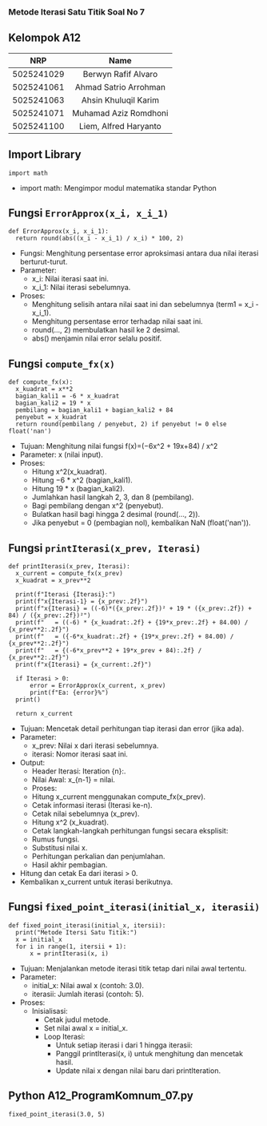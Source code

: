 ### Metode Iterasi Satu Titik Soal No 7

## Kelompok A12 

|    NRP     |          Name         |
| :--------: | :-------------------: |
| 5025241029 | Berwyn Rafif Alvaro   |
| 5025241061 | Ahmad Satrio Arrohman |
| 5025241063 | Ahsin Khuluqil Karim  |
| 5025241071 | Muhamad Aziz Romdhoni |
| 5025241100 | Liem, Alfred Haryanto |

## Import Library
  `import math` 
  - import math: Mengimpor modul matematika standar Python

## Fungsi `ErrorApprox(x_i, x_i_1)`
  ```
  def ErrorApprox(x_i, x_i_1):
    return round(abs((x_i - x_i_1) / x_i) * 100, 2)
  ```
  - Fungsi: Menghitung persentase error aproksimasi antara dua nilai iterasi berturut-turut.
  - Parameter:
    - x_i: Nilai iterasi saat ini.
    - x_i_1: Nilai iterasi sebelumnya.
  - Proses:
    - Menghitung selisih antara nilai saat ini dan sebelumnya (term1 = x_i - x_i_1).
    - Menghitung persentase error terhadap nilai saat ini.
    - round(..., 2) membulatkan hasil ke 2 desimal.
    - abs() menjamin nilai error selalu positif.

## Fungsi `compute_fx(x)`
  ```
  def compute_fx(x):
    x_kuadrat = x**2                  
    bagian_kali1 = -6 * x_kuadrat     
    bagian_kali2 = 19 * x
    pembilang = bagian_kali1 + bagian_kali2 + 84
    penyebut = x_kuadrat
    return round(pembilang / penyebut, 2) if penyebut != 0 else float('nan')
  ```
  - Tujuan: Menghitung nilai fungsi f(x)=(−6x^2 + 19x+84) / x^2
  - Parameter: x (nilai input).
  - Proses:
    - Hitung x^2(x_kuadrat).
    - Hitung −6 * x^2 (bagian_kali1).
    - Hitung 19 * x (bagian_kali2).
    - Jumlahkan hasil langkah 2, 3, dan 8 (pembilang).
    - Bagi pembilang dengan x^2 (penyebut).
    - Bulatkan hasil bagi hingga 2 desimal (round(..., 2)).
    - Jika penyebut = 0 (pembagian nol), kembalikan NaN (float('nan')).

## Fungsi `printIterasi(x_prev, Iterasi)`
  ```
  def printIterasi(x_prev, Iterasi):
    x_current = compute_fx(x_prev)    
    x_kuadrat = x_prev**2
    
    print(f"Iterasi {Iterasi}:")
    print(f"x{Iterasi-1} = {x_prev:.2f}")
    print(f"x{Iterasi} = ((-6)*({x_prev:.2f})² + 19 * ({x_prev:.2f}) + 84) / ({x_prev:.2f})²")
    print(f"   = ((-6) * {x_kuadrat:.2f} + {19*x_prev:.2f} + 84.00) / {x_prev**2:.2f}")
    print(f"   = ({-6*x_kuadrat:.2f} + {19*x_prev:.2f} + 84.00) / {x_prev**2:.2f}")
    print(f"   = {(-6*x_prev**2 + 19*x_prev + 84):.2f} / {x_prev**2:.2f}")
    print(f"x{Iterasi} = {x_current:.2f}")
    
    if Iterasi > 0:
        error = ErrorApprox(x_current, x_prev)
        print(f"Ea: {error}%")
    print()
    
    return x_current
  ```  
  - Tujuan: Mencetak detail perhitungan tiap iterasi dan error (jika ada).
  - Parameter:
    - x_prev: Nilai x dari iterasi sebelumnya.
    - iterasi: Nomor iterasi saat ini.
  - Output:
    - Header Iterasi: Iteration {n}:.
    - Nilai Awal: x_{n-1} = nilai.
    - Proses:
     - Hitung x_current menggunakan compute_fx(x_prev).
     - Cetak informasi iterasi (Iterasi ke-n).
     - Cetak nilai sebelumnya (x_prev).
     - Hitung x^2 (x_kuadrat).
     - Cetak langkah-langkah perhitungan fungsi secara eksplisit:
      - Rumus fungsi.
      - Substitusi nilai x.
      - Perhitungan perkalian dan penjumlahan.
      - Hasil akhir pembagian.
  - Hitung dan cetak Ea dari iterasi > 0.
  - Kembalikan x_current untuk iterasi berikutnya.

## Fungsi `fixed_point_iterasi(initial_x, iterasii)`
  ```
  def fixed_point_iterasi(initial_x, itersii):
    print("Metode Itersi Satu Titik:")
    x = initial_x
    for i in range(1, itersii + 1):
        x = printIterasi(x, i)
  ```
  - Tujuan: Menjalankan metode iterasi titik tetap dari nilai awal tertentu.
  - Parameter:
    - initial_x: Nilai awal x (contoh: 3.0).
    - iterasii: Jumlah iterasi (contoh: 5).
  - Proses:
    - Inisialisasi:
      - Cetak judul metode.
      - Set nilai awal x = initial_x.
      - Loop Iterasi:
        - Untuk setiap iterasi i dari 1 hingga iterasii:
        - Panggil printIterasi(x, i) untuk menghitung dan mencetak hasil.
        - Update nilai x dengan nilai baru dari printIteration.
          
## Python A12_ProgramKomnum_07.py 
  ```
  fixed_point_iterasi(3.0, 5)
  ```
